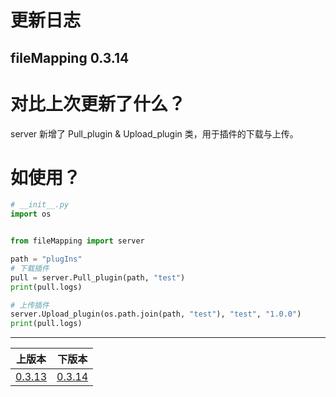 # 更新日志
## fileMapping 0.3.14


# 对比上次更新了什么？
server 新增了 Pull_plugin & Upload_plugin 类，用于插件的下载与上传。

# 如使用？
```python
# __init__.py
import os


from fileMapping import server

path = "plugIns"
# 下载插件
pull = server.Pull_plugin(path, "test")
print(pull.logs)

# 上传插件
server.Upload_plugin(os.path.join(path, "test"), "test", "1.0.0")
print(pull.logs)

```


------

|                    上版本                    |          下版本           |
|:-----------------------------------------:|:----------------------:|
| [0.3.13](update_md%2Fchangelog-0.3.13.md) | [0.3.14](changelog.md) |

